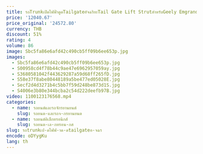 ```yaml
---
title: รถTrunkเปิดไฟฟ้าดูดTailgateอัจฉริยะTail Gate Lift StrutสําหรับGeely Emgrand GS 2016-2022 พิเศษ
price: '12040.67'
price_original: '24572.80'
currency: THB
discount: 51%
rating: 4
volume: 86
image: Sbc5fa86e6afd42c490cb5ff09b6ee653p.jpg
images:
  - Sbc5fa86e6afd42c490cb5ff09b6ee653p.jpg
  - S00958cd4f78b44c9ae47e6962957059ay.jpg
  - S3680581042f443629287a59d68ff265fD.jpg
  - S58e37f8abe80448189a5be477ed05028E.jpg
  - Secf2d4d3271b4c5bb7f59d248be873d1S.jpg
  - S4006e3b80e344bcba2c54d222deefb97B.jpg
video: 1100123176568.mp4
categories:
  - name: รถยนต์และรถจักรยานยนต์
    slug: รถยนต-และรถจ-กรยานยนต
  - name: รถยนต์อิเล็กทรอนิกส์
    slug: รถยนต-เล-กทรอน-กส
slug: รถtrunkเป-ดไฟฟ-าด-ดtailgateอ-จฉร
encode: oDYygKu
lang: th
---
```

  